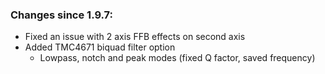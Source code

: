 ### Changes since 1.9.7:
- Fixed an issue with 2 axis FFB effects on second axis
- Added TMC4671 biquad filter option
  - Lowpass, notch and peak modes (fixed Q factor, saved frequency)